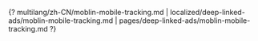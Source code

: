 {? multilang/zh-CN/moblin-mobile-tracking.md | localized/deep-linked-ads/moblin-mobile-tracking.md | pages/deep-linked-ads/moblin-mobile-tracking.md ?}
